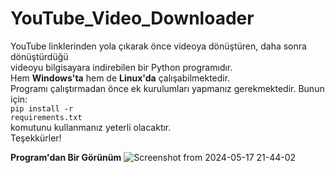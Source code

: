 # YouTube_Video_Downloader
YouTube linklerinden yola çıkarak önce videoya dönüştüren, daha sonra dönüştürdüğü<br/>
videoyu bilgisayara indirebilen bir Python programıdır.<br/>
Hem <b>Windows'ta</b> hem de <b>Linux'da</b> çalışabilmektedir.<br/>
Programı çalıştırmadan önce ek kurulumları yapmanız gerekmektedir. Bunun için:<br/>
<code>pip install -r requirements.txt</code><br/>
komutunu kullanmanız yeterli olacaktır.<br/>
Teşekkürler!<br/>

<strong>Program'dan Bir Görünüm</strong>
![Screenshot from 2024-05-17 21-44-02](https://github.com/cpu-astatine/YouTube_Video_Downloader/assets/87228325/a46b1c5d-9139-4ade-a418-9297daad24fd)
